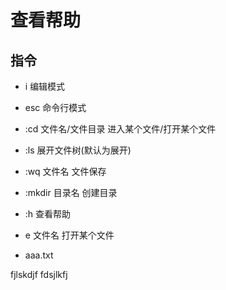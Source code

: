 # 查看帮助

## 指令

* i   编辑模式
* esc 命令行模式
* :cd 文件名/文件目录  进入某个文件/打开某个文件
* :ls  展开文件树(默认为展开)
* :wq  文件名     文件保存
* :mkdir 目录名   创建目录
* :h 查看帮助
* e 文件名 打开某个文件

* aaa.txt

fjlskdjf
fdsjlkfj